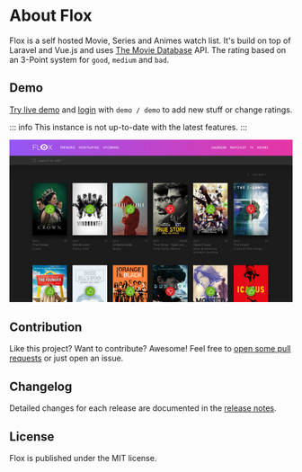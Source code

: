 # About Flox

Flox is a self hosted Movie, Series and Animes watch list. It's build on top of Laravel and Vue.js and uses [The Movie Database](https://www.themoviedb.org/) API.
The rating based on an 3-Point system for `good`, `medium` and `bad`.

## Demo

[Try live demo](https://flox-demo.pyxl.dev) and [login](https://flox-demo.pyxl.dev/login) with `demo / demo` to add new stuff or change ratings.

::: info
This instance is not up-to-date with the latest features.
:::

![flox](./img/screenshot.jpg)

## Contribution

Like this project? Want to contribute? Awesome! Feel free to [open some pull requests](https://github.com/Simounet/flox/pulls) or just open an issue.

## Changelog

Detailed changes for each release are documented in the [release notes](https://github.com/simounet/flox/releases).

## License

Flox is published under the MIT license.
